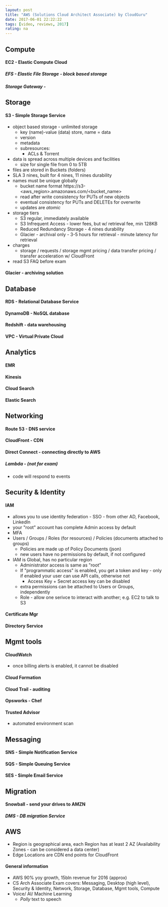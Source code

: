```yaml
---
layout: post
title: "AWS (Solutions Cloud Architect Associate) by CloudGuru"
date: 2017-06-01 22:22:22
tags: [video, reviews, 2017]
rating: na
---
```

## Compute
#### EC2 - Elastic Compute Cloud
##### EFS - Elastic File Storage - block based storage
##### Storage Gateway -

## Storage
#### S3 - Simple Storage Service
- object based storage - unlimited storage
    - key (name)-value (data) store, name = data
    - version
    - metadata
    - subresources:
        - ACLs & Torrent
- data is spread across multiple devices and facilities
    - size for single file from 0 to 5TB
- files are stored in Buckets (folders)
- SLA 3 nines, built for 4 nines, 11 nines durability
- names must be unique globally
    - bucket name format https://s3-<aws_region>.amazonaws.com/<bucket_name>
    - read after write consistency for PUTs of new objects
    - eventual consistency for PUTs and DELETEs for overwrite
    - updates are _atomic_
- storage tiers
    - S3 regular, immediately available
    - S3 Infrequent Access - lower fees, but w/ retrieval fee, min 128KB
    - Reduced Redundancy Storage - 4 nines durability
    - Glacier - archival only - 3-5 hours for retrieval - minute latency for retrieval
- charges
    - storage / requests / storage mgmt pricing / data transfer pricing / transfer acceleration w/ CloudFront
- read S3 FAQ before exam

#### Glacier - archiving solution

## Database
#### RDS - Relational Database Service
#### DynamoDB - NoSQL database
#### Redshift - data warehousing
#### VPC - Virtual Private Cloud

## Analytics
#### EMR
#### Kinesis
#### Cloud Search
#### Elastic Search

## Networking
#### Route 53 - DNS service
#### CloudFront - CDN
#### Direct Connect - connecting directly to AWS
##### Lambda - (not for exam)
- code will respond to events

## Security & Identity
#### IAM
- allows you to use identity federation - SSO - from other AD, Facebook, LinkedIn
- your "root" account has complete Admin access by default
- MFA
- Users / Groups / Roles (for resources) / Policies (documents attached to groups)
    - Policies are made up of Policy Documents (json)
    - new users have no permissions by default, if not configured
- IAM is Global, has no particular region
    - Administrator access is same as "root"
    - If "programmatic access" is enabled, you get a token and key - only if enabled your user can use API calls, otherwise not
        - Access Key + Secret access key can be disabled
    - extra permissions can be attached to Users or Groups, independently
    - Role - allow one serivce to interact with another; e.g. EC2 to talk to S3
#### Certificate Mgr
#### Directory Service

## Mgmt tools
#### CloudWatch
- once billing alerts is enabled, it cannot be disabled
#### Cloud Formation
#### Cloud Trail - auditing
#### Opsworks - Chef
#### Trusted Advisor
- automated environment scan

## Messaging
#### SNS - Simple Notification Service
#### SQS - Simple Queuing Service
#### SES - Simple Email Service

## Migration
#### Snowball - send your drives to AMZN
##### DMS - DB migration Service

## AWS
- Region is geographical area, each Region has at least 2 AZ (Availability Zones - can be considered a data center)
- Edge Locations are CDN end points for CloudFront

#### General information
- AWS 90% yoy growth, 15bln revenue for 2016 (approx)
- CS Arch Associate Exam covers: Messaging, Desktop (high level), Security & Identity, Network, Storage, Database, Mgmt tools, Compute
- Voice/ AI/ Machine Learning
    - _Polly_ text to speech
